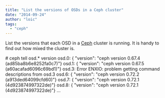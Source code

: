 ```yaml
---
title: "List the versions of OSDs in a Ceph cluster"
date: "2014-09-24"
author: "loic"
tags: 
  - "ceph"
---
```


List the versions that each OSD in a [Ceph](http://ceph.com/) cluster is running. It is handy to find out how mixed the cluster is.

\# ceph tell osd.\* version
osd.0: { "version": "ceph version 0.67.4 (ad85ba8b6e8252fa0c7)"}
osd.1: { "version": "ceph version 0.67.5 (a60acafad6096c69bd1)"}
osd.3: Error ENXIO: problem getting command descriptions from osd.3
osd.6: { "version": "ceph version 0.72.2 (a913ded64099cfd60)"}
osd.7: { "version": "ceph version 0.72.1 (4d923874997322de)"}
osd.8: { "version": "ceph version 0.72.1 (4d923874997322de)"}
...
